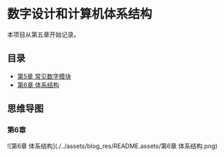# 数字设计和计算机体系结构

本项目从第五章开始记录。

## 目录

* [第5章 常见数字模块](./第5章%20常见数字模块)
* [第6章 体系结构](./第6章%20体系结构)

## 思维导图



### 第6章

![第6章 体系结构](./../assets/blog_res/README.assets/第6章 体系结构.png)
